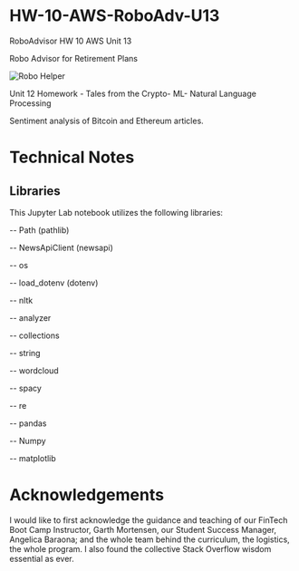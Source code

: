 # HW-10-AWS-RoboAdv-U13
RoboAdvisor HW 10 AWS Unit 13

Robo Advisor for Retirement Plans

![Robo Helper](Images/unit-10-readme-photo.png)

Unit 12 Homework - Tales from the Crypto- ML- Natural Language Processing

Sentiment analysis of Bitcoin and Ethereum articles. 


# Technical Notes

## Libraries
This Jupyter Lab notebook utilizes the following libraries:


 --   Path (pathlib)
 
 --   NewsApiClient (newsapi)
 
 --   os
 
 --   load_dotenv (dotenv)
 
 --   nltk
 
 --   analyzer

 --   collections
 
 --   string
 
 --   wordcloud
 
 --   spacy
 
 --   re

 --   pandas

 --   Numpy

 --   matplotlib


# Acknowledgements

I would like to first acknowledge the guidance and teaching of our FinTech Boot Camp Instructor, Garth Mortensen, our Student Success Manager, Angelica Baraona; and the whole team behind the curriculum, the logistics, the whole program. I also found the collective Stack Overflow wisdom essential as ever. 
